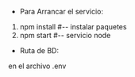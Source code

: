 - Para Arrancar el servicio:
1. npm install #-- instalar paquetes
2. npm start #-- servicio node

- Ruta de BD:

en el archivo .env
